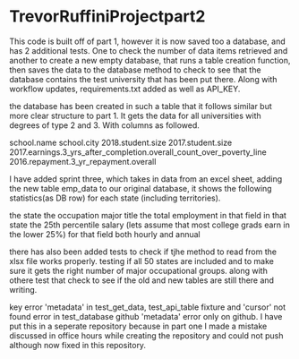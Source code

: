 # TrevorRuffiniProjectpart2

This code is built off of part 1, however it is now saved too a database, and has 2 additional tests. One to check the number of data items retrieved and another to create a new 
empty database, that runs a table creation function, then saves the data to the database method to check to see that the database contains the test university that has been put 
there. Along with workflow updates, requirements.txt added as well as API_KEY.

the database has been created in such a table that it follows similar but more clear structure to part 1.
It gets the data for all universities with degrees of type 2 and 3.
With columns as followed.

school.name
school.city
2018.student.size
2017.student.size
2017.earnings.3_yrs_after_completion.overall_count_over_poverty_line
2016.repayment.3_yr_repayment.overall

I have added sprint three, which takes in data from an excel sheet, adding the new table emp_data to our original database, it shows the following statistics(as DB row)
for each state (including territories).

the state
the occupation major title
the total employment in that field in that state
the 25th percentile salary (lets assume that most college grads earn in the lower 25%) for that field both hourly and annual

there has also been added tests to check if tjhe method to read from the xlsx file works properly.
testing if all 50 states are included and to make sure it gets the right number of major occupational groups.
along with othere test that check to see if the old and new tables are still there and writing.

key error 'metadata' in test_get_data, test_api_table fixture and 'cursor' not found error in test_database github 'metadata' error only on github.
I have put this in a seperate repository because in part one I made a mistake discussed in office hours while creating the repository and could not push although now fixed 
in this repository.


